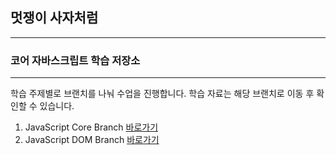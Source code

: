 ## 멋쟁이 사자처럼
---
### 코어 자바스크립트 학습 저장소
---
학습 주제별로 브랜치를 나눠 수업을 진행합니다.
학습 자료는 해당 브랜치로 이동 후 확인할 수 있습니다.

1. JavaScript Core Branch [바로가기]('https:www.naver.com')
2. JavaScript DOM Branch [바로가기]('https:www.naver.com')